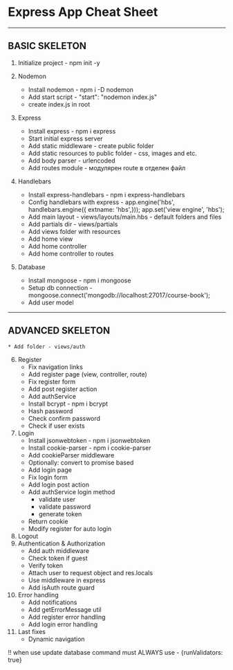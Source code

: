 # Express App Cheat Sheet
---------------------------------------------------------------
BASIC SKELETON
---------------------------------------------------------------
1. Initialize project                    - npm init -y
2. Nodemon
    * Install nodemon                    - npm i -D nodemon
    * Add start script                   - "start": "nodemon index.js"
    * create index.js in root
3. Express
    * Install express                    - npm i express
    * Start initial express server
    * Add static middleware              - create public folder
    * Add static resources to public folder  - css, images and etc.
    * Add body parser                       - urlencoded
    * Add routes module                     - модулярен route в отделен файл
4. Handlebars
    * Install express-handlebars            -  npm i express-handlebars
    * Config handlebars with express        - app.engine('hbs', handlebars.engine({ extname: 'hbs',}));
                                              app.set('view engine', 'hbs');
    * Add main layout                   - views/layouts/main.hbs  - default folders and files
    * Add partials dir                   - views/partials                                          
    * Add views folder with resources 
    * Add home view
    * Add home controller
    * Add home controller to routes
   
5. Database
    * Install  mongoose                 -  npm i mongoose
    * Setup db connection                - mongoose.connect('mongodb://localhost:27017/course-book');
    * Add user model
--------------------------------------------------------------------------------------
ADVANCED SKELETON
--------------------------------------------------------------------------------------
    * Add folder - views/auth
6. Register
    * Fix navigation links
    * Add register page (view, controller, route)
    * Fix register form
    * Add post register action
    * Add authService
    * Install bcrypt  - npm i bcrypt
    * Hash password
    * Check confirm password
    * Check if user exists
7. Login
    * Install jsonwebtoken - npm i jsonwebtoken
    * Install cookie-parser - npm i cookie-parser
    * Add cookieParser middleware
    * Optionally: convert to promise based 
    * Add login page
    * Fix login form
    * Add login post action
    * Add authService login method
        * validate user
        * validate password
        * generate token
    * Return cookie
    * Modify register for auto login
8. Logout
9. Authentication & Authorization
    * Add auth middleware
    * Check token if guest
    * Verify token
    * Attach user to request object and res.locals
    * Use middleware in express
    * Add isAuth route guard
10. Error handling
    * Add notifications
    * Add getErrorMessage util
    * Add register error handling
    * Add login error handling
11. Last fixes
    * Dynamic navigation


!! when use update database command must ALWAYS use - {runValidators: true}